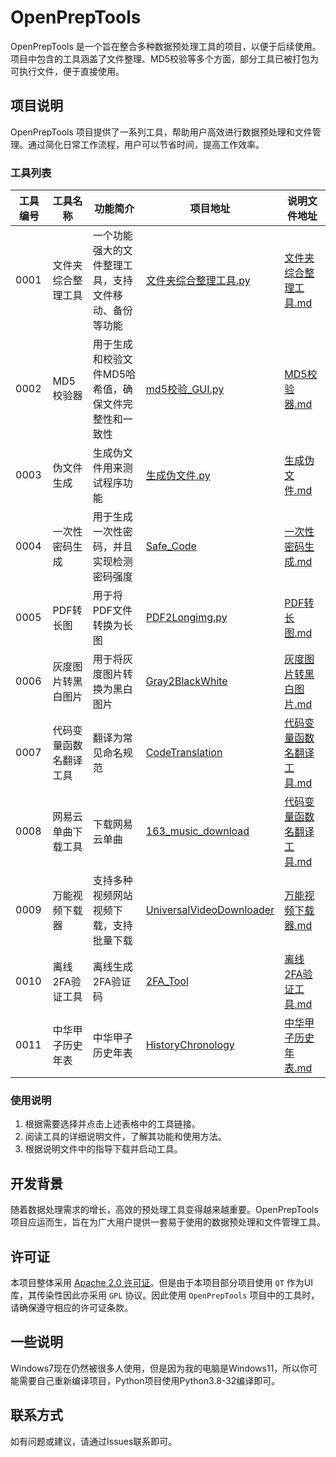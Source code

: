 # OpenPrepTools

OpenPrepTools 是一个旨在整合多种数据预处理工具的项目，以便于后续使用。项目中包含的工具涵盖了文件整理、MD5校验等多个方面，部分工具已被打包为可执行文件，便于直接使用。

## 项目说明

OpenPrepTools 项目提供了一系列工具，帮助用户高效进行数据预处理和文件管理。通过简化日常工作流程，用户可以节省时间，提高工作效率。

### 工具列表

| 工具编号 | 工具名称        | 功能简介                        | 项目地址                                                 | 说明文件地址                               |
|------|-------------|-----------------------------|------------------------------------------------------|--------------------------------------|
| 0001 | 文件夹综合整理工具   | 一个功能强大的文件整理工具，支持文件移动、备份等功能  | [文件夹综合整理工具.py](File/文件夹综合整理工具.py)                    | [文件夹综合整理工具.md](ExplanationDocument/文件夹综合整理工具.md)    |
| 0002 | MD5校验器      | 用于生成和校验文件MD5哈希值，确保文件完整性和一致性 | [md5校验_GUI.py](Other/md5校验_GUI.py)                   | [MD5校验器.md](ExplanationDocument/MD5校验器.md)          |
| 0003 | 伪文件生成       | 生成伪文件用来测试程序功能               | [生成伪文件.py](File/生成伪文件.py)                            | [生成伪文件.md](ExplanationDocument/生成伪文件.md)            |
| 0004 | 一次性密码生成     | 用于生成一次性密码，并且实现检测密码强度        | [Safe_Code](Other/Safe_Code)                         | [一次性密码生成.md](ExplanationDocument/一次性密码生成.md)        |
| 0005 | PDF转长图      | 用于将PDF文件转换为长图               | [PDF2Longimg.py](Graph/PDF2Longimg.py)               | [PDF转长图.md](ExplanationDocument/PDF转长图.md)          |
| 0006 | 灰度图片转黑白图片   | 用于将灰度图片转换为黑白图片              | [Gray2BlackWhite](Graph/Convert2BlackWhite)       | [灰度图片转黑白图片.md](ExplanationDocument/灰度图片转黑白图片.md)    |
| 0007 | 代码变量函数名翻译工具 | 翻译为常见命名规范                   | [CodeTranslation](Other/CodeTranslation)              | [代码变量函数名翻译工具.md](ExplanationDocument/代码变量函数名翻译工具.md) |
| 0008 | 网易云单曲下载工具   | 下载网易云单曲                     | [163_music_download](Other/163_music_download)       | [代码变量函数名翻译工具.md](ExplanationDocument/网易云单曲下载工具.md)  |
| 0009 | 万能视频下载器     | 支持多种视频网站视频下载，支持批量下载         | [UniversalVideoDownloader](Downloader/UniversalVideoDownloader) | [万能视频下载器.md](ExplanationDocument/万能视频下载器.md)|
| 0010 | 离线2FA验证工具   | 离线生成2FA验证码     | [2FA_Tool](Other/2FA_Tool) | [离线2FA验证工具.md](ExplanationDocument/离线2FA验证工具.md)|
| 0011 | 中华甲子历史年表    | 中华甲子历史年表      | [HistoryChronology](HistoryChronology) | [中华甲子历史年表.md](ExplanationDocument/中华甲子历史年表.md)|

### 使用说明

1. 根据需要选择并点击上述表格中的工具链接。
2. 阅读工具的详细说明文件，了解其功能和使用方法。
3. 根据说明文件中的指导下载并启动工具。

## 开发背景

随着数据处理需求的增长，高效的预处理工具变得越来越重要。OpenPrepTools 项目应运而生，旨在为广大用户提供一套易于使用的数据预处理和文件管理工具。

## 许可证

本项目整体采用 [Apache 2.0 许可证](LICENSE)。但是由于本项目部分项目使用 `QT` 作为UI库，其传染性因此亦采用 `GPL` 协议。因此使用 `OpenPrepTools` 项目中的工具时，请确保遵守相应的许可证条款。

## 一些说明

Windows7现在仍然被很多人使用，但是因为我的电脑是Windows11，所以你可能需要自己重新编译项目，Python项目使用Python3.8-32编译即可。

## 联系方式

如有问题或建议，请通过Issues联系即可。
